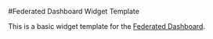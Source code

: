 #Federated Dashboard Widget Template

This is a basic widget template for the [Federated Dashboard](https://github.com/alexcodreanu86/federated-dashboard-widget-template).
